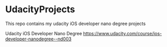 # UdacityProjects

This repo contains my udacity iOS developer nano degree projects

Udacity iOS Developer Nano Degree https://www.udacity.com/course/ios-developer-nanodegree--nd003

